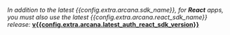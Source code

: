*In addition to the latest {{config.extra.arcana.sdk_name}}, for **React** apps, you must also use the latest {{config.extra.arcana.react_sdk_name}} release:* [**v{{config.extra.arcana.latest_auth_react_sdk_version}}**](https://www.npmjs.com/package/@arcana/auth-react)